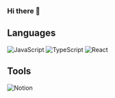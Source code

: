 ### Hi there 👋

## Languages 
![JavaScript](https://img.shields.io/badge/-JavaScript-090909?style=for-the-badge&logo=JavaScript&logoColor=white)
![TypeScript](https://img.shields.io/badge/-TypeScript-090909?style=for-the-badge&logo=TypeScript&logoColor=white)
![React](https://img.shields.io/badge/-React-090909?style=for-the-badge&logo=React&logoColor=white)

## Tools

![Notion](https://img.shields.io/badge/Notion-090909.svg?style=for-the-badge&logo=notion&logoColor=white)



